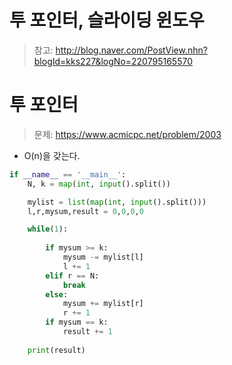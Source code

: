 # 투 포인터, 슬라이딩 윈도우
> 참고: http://blog.naver.com/PostView.nhn?blogId=kks227&logNo=220795165570

# 투 포인터
> 문제: https://www.acmicpc.net/problem/2003
+ O(n)을 갖는다.

```python
if __name__ == '__main__':
    N, k = map(int, input().split())

    mylist = list(map(int, input().split()))
    l,r,mysum,result = 0,0,0,0

    while(1):
        
        if mysum >= k:
            mysum -= mylist[l]
            l += 1
        elif r == N:
            break
        else:
            mysum += mylist[r]
            r += 1
        if mysum == k:
            result += 1
        
    print(result)
```